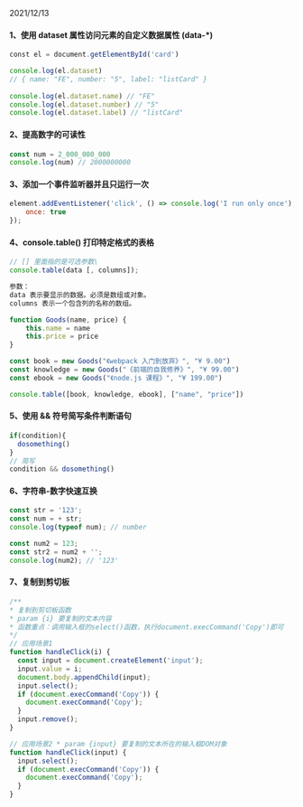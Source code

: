 2021/12/13
#### 1、使用 dataset 属性访问元素的自定义数据属性 (data-*)
```javascript
const el = document.getElementById('card')

console.log(el.dataset)
// { name: "FE", number: "5", label: "listCard" }
  
console.log(el.dataset.name) // "FE"
console.log(el.dataset.number) // "5"
console.log(el.dataset.label) // "listCard"
```

#### 2、提高数字的可读性
```javascript
const num = 2_000_000_000
console.log(num) // 2000000000
```

#### 3、添加一个事件监听器并且只运行一次
```javascript
element.addEventListener('click', () => console.log('I run only once'), {
    once: true
});
```

#### 4、console.table() 打印特定格式的表格
```javascript
// [] 里面指的是可选参数\
console.table(data [, columns]);

参数：
data 表示要显示的数据。必须是数组或对象。
columns 表示一个包含列的名称的数组。

function Goods(name, price) {
    this.name = name
    this.price = price
}

const book = new Goods("《webpack 入门到放弃》", "¥ 9.00")
const knowledge = new Goods("《前端的自我修养》", "¥ 99.00")
const ebook = new Goods("《node.js 课程》", "¥ 199.00")

console.table([book, knowledge, ebook], ["name", "price"])
```

#### 5、使用 && 符号简写条件判断语句
```javascript
if(condition){
  dosomething()
}
// 简写
condition && dosomething()
```

#### 6、字符串-数字快速互换
```javascript
const str = '123';
const num = + str;
console.log(typeof num); // number

const num2 = 123;
const str2 = num2 + '';
console.log(num2); // '123'
```

#### 7、复制到剪切板
```javascript
/**
* 复制到剪切板函数
* param {i} 要复制的文本内容
* 函数重点：调用输入框的select()函数，执行document.execCommand('Copy')即可
*/
// 应用场景1
function handleClick(i) {
  const input = document.createElement('input');
  input.value = i;
  document.body.appendChild(input);
  input.select();
  if (document.execCommand('Copy')) {
    document.execCommand('Copy');
  }
  input.remove();
}

// 应用场景2 * param {input} 要复制的文本所在的输入框DOM对象
function handleClick(input) {
  input.select();
  if (document.execCommand('Copy')) {
    document.execCommand('Copy');
  }
}
```

